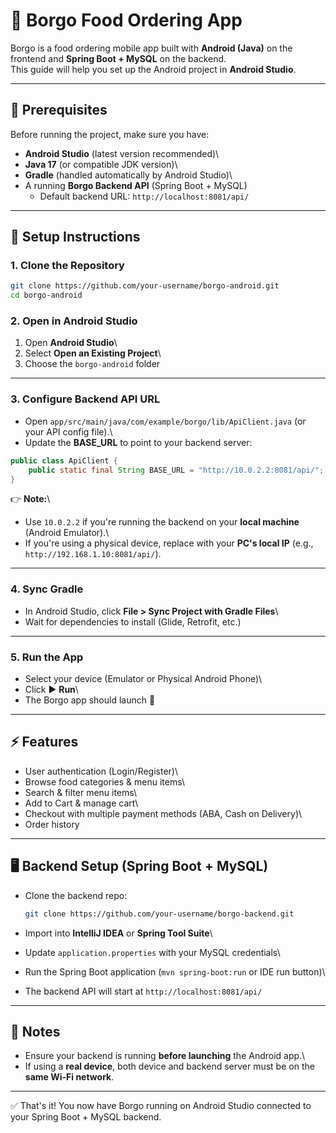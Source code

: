 # 🍔 Borgo Food Ordering App

Borgo is a food ordering mobile app built with **Android (Java)** on the
frontend and **Spring Boot + MySQL** on the backend.\
This guide will help you set up the Android project in **Android
Studio**.

------------------------------------------------------------------------

## 📌 Prerequisites

Before running the project, make sure you have:

-   **Android Studio** (latest version recommended)\
-   **Java 17** (or compatible JDK version)\
-   **Gradle** (handled automatically by Android Studio)\
-   A running **Borgo Backend API** (Spring Boot + MySQL)
    -   Default backend URL: `http://localhost:8081/api/`

------------------------------------------------------------------------

## 🚀 Setup Instructions

### 1. Clone the Repository

``` bash
git clone https://github.com/your-username/borgo-android.git
cd borgo-android
```

### 2. Open in Android Studio

1.  Open **Android Studio**\
2.  Select **Open an Existing Project**\
3.  Choose the `borgo-android` folder

------------------------------------------------------------------------

### 3. Configure Backend API URL

-   Open `app/src/main/java/com/example/borgo/lib/ApiClient.java` (or
    your API config file).\
-   Update the **BASE_URL** to point to your backend server:

``` java
public class ApiClient {
    public static final String BASE_URL = "http://10.0.2.2:8081/api/"; 
}
```

👉 **Note:**\
- Use `10.0.2.2` if you're running the backend on your **local machine**
(Android Emulator).\
- If you're using a physical device, replace with your **PC's local IP**
(e.g., `http://192.168.1.10:8081/api/`).

------------------------------------------------------------------------

### 4. Sync Gradle

-   In Android Studio, click **File \> Sync Project with Gradle Files**\
-   Wait for dependencies to install (Glide, Retrofit, etc.)

------------------------------------------------------------------------

### 5. Run the App

-   Select your device (Emulator or Physical Android Phone)\
-   Click ▶ **Run**\
-   The Borgo app should launch 🚀

------------------------------------------------------------------------

## ⚡ Features

-   User authentication (Login/Register)\
-   Browse food categories & menu items\
-   Search & filter menu items\
-   Add to Cart & manage cart\
-   Checkout with multiple payment methods (ABA, Cash on Delivery)\
-   Order history

------------------------------------------------------------------------

## 🖥️ Backend Setup (Spring Boot + MySQL)

-   Clone the backend repo:

    ``` bash
    git clone https://github.com/your-username/borgo-backend.git
    ```

-   Import into **IntelliJ IDEA** or **Spring Tool Suite**\

-   Update `application.properties` with your MySQL credentials\

-   Run the Spring Boot application (`mvn spring-boot:run` or IDE run
    button)\

-   The backend API will start at `http://localhost:8081/api/`

------------------------------------------------------------------------

## 📱 Notes

-   Ensure your backend is running **before launching** the Android
    app.\
-   If using a **real device**, both device and backend server must be
    on the **same Wi-Fi network**.

------------------------------------------------------------------------

✅ That's it! You now have Borgo running on Android Studio connected to
your Spring Boot + MySQL backend.
